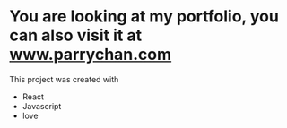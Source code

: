 # You are looking at my portfolio, you can also visit it at www.parrychan.com

This project was created with 
<br/>
<ul>
  <li>React</li>
  <li>Javascript</li>
  <li>love</li>
</ul>
